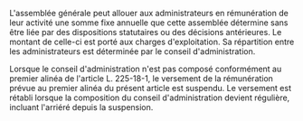 L'assemblée générale peut allouer aux administrateurs en rémunération de leur activité une somme fixe annuelle que cette assemblée détermine sans être liée par des dispositions statutaires ou des décisions antérieures. Le montant de celle-ci est porté aux charges d'exploitation. Sa répartition entre les administrateurs est déterminée par le conseil d'administration.


Lorsque le conseil d'administration n'est pas composé conformément au premier alinéa de l'article L. 225-18-1, le versement de la rémunération prévue au premier alinéa du présent article est suspendu. Le versement est rétabli lorsque la composition du conseil d'administration devient régulière, incluant l'arriéré depuis la suspension.

